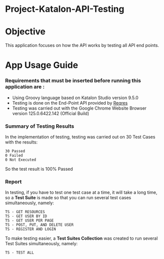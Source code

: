 # Project-Katalon-API-Testing

# Objective 
This application focuses on how the API works by testing all API end points.

# App Usage Guide
### Requirements that must be inserted before running this application are :
- Using Groovy language based on Katalon Studio version 9.5.0
- Testing is done on the End-Point API provided by [Reqres](https://reqres.in/)
- Testing was carried out with the Google Chrome Website Browser version 125.0.6422.142 (Official Build)

### Summary of Testing Results
In the implementation of testing, testing was carried out on 30 Test Cases with the results:
```
30 Passed
0 Failed
0 Not Executed
```
So the test result is 100% Passed

### Report
In testing, if you have to test one test case at a time, it will take a long time, so a **Test Suite** is made so that you can run several test cases simultaneously, namely:
```
TS - GET RESOURCES
TS - GET USER BY ID 
TS - GET USER PER PAGE
TS - POST, PUT, AND DELETE USER
TS - REGISTER AND LOGIN
```
To make testing easier, a **Test Suites Collection** was created to run several Test Suites simultaneously, namely:
```
TS - TEST ALL
```
